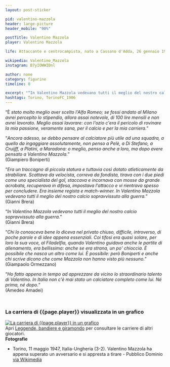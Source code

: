 ```yaml
---
layout: post-sticker

pid: valentino-mazzola
header: large-picture
header_mobile: "90%"

postTitle: Valentino Mazzola
player: Valentino Mazzola

life: Attaccante e centrocampista, nato a Cassano d'Adda, 26 gennaio 1919 – scomparso a Superga, 4 maggio 1949

wikipedia: Valentino_Mazzola
instagram: B7yIOWWIDnl

author: none
category: figurine
timeline: 0

excerpt: "“In Valentino Mazzola vedevano tutti il meglio del nostro calcio sopravvissuto alla guerra” (Gianni Brera)"
hashtags: Torino, TorinoFC_1906
---
```

“È _stato molto meglio aver scelto l'Alfa Romeo; se fossi andato al Milano avrei percepito lo stipendio, allora assai notevole, di 100 lire mensili e non avrei lavorato. Meglio assai lavorare: con l'ozio c'era il pericolo di rovinare la mia passione, veramente sana, per il calcio e per la mia carriera._”

“_Ancora adesso, se debbo pensare al calciatore più utile ad una squadra, a quello da ingaggiare assolutamente, non penso a Pelè, a Di Stefano, a Cruijff, a Platini, a Maradona: o meglio, penso anche a loro, ma dopo avere pensato a Valentino Mazzola._”  
(Giampiero Boniperti)

“_Era un traccagno di piccola statura e tuttavia così dotato atleticamente da strabiliare. Scattava da velocista, correva da fondista, tirava con i due piedi come uno specialista del gol, staccava e incornava con mosse da grande acrobata, recuperava in difesa, impostava l'attacco e vi rientrava spesso per concludere. Era insieme regista e match-winner. In Valentino Mazzola vedevano tutti il meglio del nostro calcio sopravvissuto alla guerra._”  
(Gianni Brera)

“_In Valentino Mazzola vedevano tutti il meglio del nostro calcio sopravvissuto alla guerra._”  
(Gianni Brera)

“_Chi lo conosceva bene lo diceva nel privato chiuso, difficile, introverso, di poche parole e di idee appena essenziali. Coi tifosi era quasi solare, per loro la sua voce, al Filadelfia, quando Valentino guidava anche le partite di allenamento, era bellissima: anche se era strana, un po' chioccia. È possibile che nasca un altro come lui. È possibile: però Boniperti e anche chi scrive dicono che come Mazzola non hanno visto più nessuno._”  
(Giampaolo Ormezzano)

“_Ho fatto appena in tempo ad apprezzare da vicino lo straordinario talento di Valentino. In Italia non c'è mai stato un calciatore completo come lui. Né prima, né dopo._”  
(Amedeo Amadei)

<div style="margin-top: 50px">
<h3>La carriera di {{page.player}} visualizzata in un grafico</h3>
<a href="/leggende-bandiere-e-giramondo" title="La carriera di {{page.player}} visualizzata in un grafico"><img class="responsive-img w100 border" src="{{site.baseurl}}/assets/pics/careers/{{page.pid}}.png" alt="La carriera di {{page.player}} in un grafico"/></a>
</div>
Apri <a href="/leggende-bandiere-e-giramondo" title="La carriera di {{page.player}} visualizzata in un grafico">Leggende, bandiere e giramondo</a> per consultare le carriere di altri giocatori.


<div class="post-disclaimer">
<b>Fotografie</b><br/>
<ul>
  <li>Torino, 11 maggio 1947, Italia-Ungheria (3-2). Valentino Mazzola ha appena superato un avversario e si appresta a tirare - Pubblico Dominio <a href="https://commons.wikimedia.org/wiki/File:Italy_v_Hungary_(Turin,_1947)_-_Valentino_Mazzola.jpg">via Wikimedia</a></li>
</ul>
</div>
